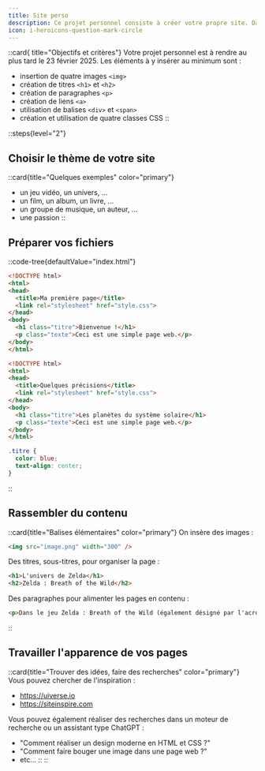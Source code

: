 ```yaml
---
title: Site perso
description: Ce projet personnel consiste à créer votre propre site. Dans cette page, on récapitule les éléments que l'on veut retrouver dans ce projet.
icon: i-heroicons-question-mark-circle
---
```



::card{ title="Objectifs et critères"}
Votre projet personnel est à rendre au plus tard le 23 février 2025. Les éléments à y insérer au minimum sont : 
- insertion de quatre images `<img>`
- création de titres `<h1>` et `<h2>`
- création de paragraphes `<p>`
- création de liens `<a>`
- utilisation de balises `<div>` et `<span>`
- création et utilisation de quatre classes CSS
::

::steps{level="2"}

## Choisir le thème de votre site

::card{title="Quelques exemples" color="primary"}
- un jeu vidéo, un univers, ...
- un film, un album, un livre, ...
- un groupe de musique, un auteur, ...
- une passion
::

## Préparer vos fichiers

::code-tree{defaultValue="index.html"}
```html [index.html]
<!DOCTYPE html>
<html>
<head>
  <title>Ma première page</title>
  <link rel="stylesheet" href="style.css">
</head>
<body>
  <h1 class="titre">Bienvenue !</h1>
  <p class="texte">Ceci est une simple page web.</p>
</body>
</html>
```

```html [page2.html]
<!DOCTYPE html>
<html>
<head>
  <title>Quelques précisions</title>
  <link rel="stylesheet" href="style.css">
</head>
<body>
  <h1 class="titre">Les planètes du système solaire</h1>
  <p class="texte">Ceci est une simple page web.</p>
</body>
</html>
```

```css [style.css]
.titre {
  color: blue;
  text-align: center;
}
```
::

## Rassembler du contenu

::card{title="Balises élémentaires" color="primary"}
On insère des images : 

```html
<img src="image.png" width="300" />
```

Des titres, sous-titres, pour organiser la page :
```html
<h1>L'univers de Zelda</h1>
<h2>Zelda : Breath of the Wild</h2>
```

Des paragraphes pour alimenter les pages en contenu :
```html
<p>Dans le jeu Zelda : Breath of the Wild (également désigné par l'acronyme BOTW), bla bla bla ...</p>
```
::

## Travailler l'apparence de vos pages
::card{title="Trouver des idées, faire des recherches" color="primary"}
Vous pouvez chercher de l'inspiration : 
- https://uiverse.io
- https://siteinspire.com

Vous pouvez également réaliser des recherches dans un moteur de recherche ou un assistant type ChatGPT :
- "Comment réaliser un design moderne en HTML et CSS ?"
- "Comment faire bouger une image dans une page web ?"
- etc...
::
::

